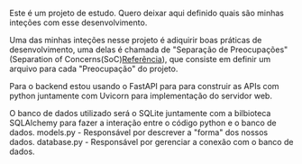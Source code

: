 Este é um projeto de estudo. Quero deixar aqui definido quais são minhas inteções com esse desenvolvimento.

Uma das minhas inteções nesse projeto é adiquirir boas práticas de desenvolvimento, uma delas é chamada de "Separação de Preocupações"(Separation of Concerns(SoC)[Referência](https://medium.com/@okay.tonka/what-is-separation-of-concern-b6715b2e0f75)), que consiste em definir um arquivo para cada "Preocupação" do projeto.

Para o backend estou usando o FastAPI para para construir as APIs com python juntamente com Uvicorn para implementação do servidor web.

O banco de dados utilizado será o SQLite juntamente com a bilbioteca SQLAlchemy para fazer a interação entre o código python e o banco de dados.
models.py - Responsável por descrever a "forma" dos nossos dados.
database.py - Responsável por gerenciar a conexão com o banco de dados.